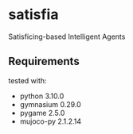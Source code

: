 # satisfia
Satisficing-based Intelligent Agents

## Requirements

tested with:
- python 3.10.0
- gymnasium 0.29.0
- pygame 2.5.0
- mujoco-py 2.1.2.14
